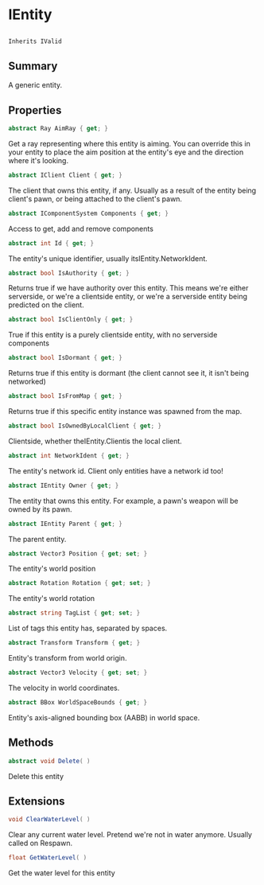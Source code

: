 # IEntity

## 
```c#
Inherits IValid
```

## Summary

A generic entity.
## Properties

```c#
abstract Ray AimRay { get; } 
```
Get a ray representing where this entity is aiming. You can override this in your entity
to place the aim position at the entity's eye and the direction where it's looking.
```c#
abstract IClient Client { get; } 
```
The client that owns this entity, if any. Usually as a result of the entity being client's pawn, or being attached to the client's pawn.
```c#
abstract IComponentSystem Components { get; } 
```
Access to get, add and remove components
```c#
abstract int Id { get; } 
```
The entity's unique identifier, usually itsIEntity.NetworkIdent.
```c#
abstract bool IsAuthority { get; } 
```
Returns true if we have authority over this entity. This means we're either serverside,
or we're a clientside entity, or we're a serverside entity being predicted on the client.
```c#
abstract bool IsClientOnly { get; } 
```
True if this entity is a purely clientside entity, with no serverside components
```c#
abstract bool IsDormant { get; } 
```
Returns true if this entity is dormant (the client cannot see it, it isn't being networked)
```c#
abstract bool IsFromMap { get; } 
```
Returns true if this specific entity instance was spawned from the map.
```c#
abstract bool IsOwnedByLocalClient { get; } 
```
Clientside, whether theIEntity.Clientis the local client.
```c#
abstract int NetworkIdent { get; } 
```
The entity's network id. Client only entities have a network id too!
```c#
abstract IEntity Owner { get; } 
```
The entity that owns this entity. For example, a pawn's weapon will be owned by its pawn.
```c#
abstract IEntity Parent { get; } 
```
The parent entity.
```c#
abstract Vector3 Position { get; set; } 
```
The entity's world position
```c#
abstract Rotation Rotation { get; set; } 
```
The entity's world rotation
```c#
abstract string TagList { get; set; } 
```
List of tags this entity has, separated by spaces.
```c#
abstract Transform Transform { get; } 
```
Entity's transform from world origin.
```c#
abstract Vector3 Velocity { get; set; } 
```
The velocity in world coordinates.
```c#
abstract BBox WorldSpaceBounds { get; } 
```
Entity's axis-aligned bounding box (AABB) in world space.
## Methods

```c#
abstract void Delete( ) 
```
Delete this entity
## Extensions

```c#
void ClearWaterLevel( ) 
```
Clear any current water level. Pretend we're not in water anymore.
Usually called on Respawn.
```c#
float GetWaterLevel( ) 
```
Get the water level for this entity
